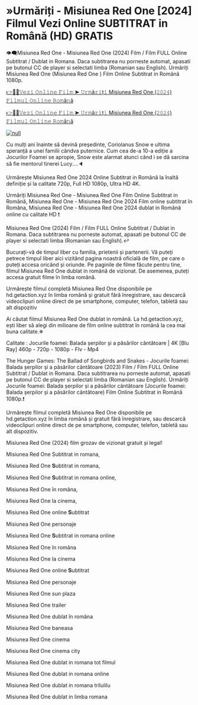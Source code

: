 # »Urmăriți - Misiunea Red One [2024] Filmul Vezi Online SUBTITRAT in Română (HD) GRATIS
👁‍🗨Misiunea Red One - Misiunea Red One (2024) Film / Film FULL Online Subtitrat / Dublat in Romana. Daca subtitrarea nu porneste automat, apasati pe butonul CC de player si selectati limba (Romanian sau English). Urmăriți Misiunea Red One (Misiunea Red One ) Film Online Subtitrat in Română 1080p.

[👉📌✅𝚅𝚎𝚣𝚒 𝙾𝚗𝚕𝚒𝚗𝚎 𝙵𝚒𝚕𝚖 ➤ 𝚄𝚛𝚖ă𝚛𝚒ț𝚒 Misiunea Red One (𝟸𝟶𝟸𝟺) 𝙵𝚒𝚕𝚖𝚞𝚕 𝙾𝚗𝚕𝚒𝚗𝚎 𝚁𝚘𝚖â𝚗ă](https://aaamiiin.com/ro/movie/845781/red-one-gitcodelr)

[👉📌✅𝚅𝚎𝚣𝚒 𝙾𝚗𝚕𝚒𝚗𝚎 𝙵𝚒𝚕𝚖 ➤ 𝚄𝚛𝚖ă𝚛𝚒ț𝚒 Misiunea Red One (𝟸𝟶𝟸𝟺) 𝙵𝚒𝚕𝚖𝚞𝚕 𝙾𝚗𝚕𝚒𝚗𝚎 𝚁𝚘𝚖â𝚗ă](https://aaamiiin.com/ro/movie/845781/red-one-gitcodelr)

[![null](https://static.wixstatic.com/media/855a25_043b5abeb4ae4d35ac003198e7fe56ed~mv2.gif)](https://aaamiiin.com/ro/movie/845781/red-one-gitcodelr)

Cu mulți ani înainte să devină președinte, Coriolanus Snow e ultima speranță a unei familii cândva puternice. Cum cea de-a 10-a ediție a Jocurilor Foamei se apropie, Snow este alarmat atunci când i se dă sarcina să fie mentorul tinerei Lucy....🔈

Urmărește Misiunea Red One 2024 Online Subtitrat in Română la înaltă definiție și la calitate 720p, Full HD 1080p, Ultra HD 4K.

Urmăriți Misiunea Red One - Misiunea Red One Film Online Subtitrat in Română, Misiunea Red One - Misiunea Red One 2024 Film online subtitrat în Româna, Misiunea Red One - Misiunea Red One 2024 dublat in Română online cu calitate HD️ ❗️

Misiunea Red One (2024) Film / Film FULL Online Subtitrat / Dublat in Romana. Daca subtitrarea nu porneste automat, apasati pe butonul CC de player si selectati limba (Romanian sau English).↩️

Bucurați-vă de timpul liber cu familia, prietenii și partenerii. Vă puteți petrece timpul liber aici vizitând pagina noastră oficială de film, pe care o puteți accesa oricând și oriunde. Pe paginile de filme făcute pentru tine, filmul Misiunea Red One dublat in română de vizionat. De asemenea, puteți accesa gratuit filme în limba română.

Urmărește filmul completă Misiunea Red One disponibile pe hd.getaction.xyz în limba română și gratuit fără înregistrare, sau descarcă videoclipuri online direct de pe smartphone, computer, telefon, tabletă sau alt dispozitiv 

Ai căutat filmul Misiunea Red One dublat in română. La hd.getaction.xyz, ești liber să alegi din milioane de film online subtitrat în română la cea mai buna calitate.✵

Calitate : Jocurile foamei: Balada șerpilor și a păsărilor cântătoare | 4K [Blu Ray] 460p - 720p - 1080p - Flv - Mp4

The Hunger Games: The Ballad of Songbirds and Snakes - Jocurile foamei: Balada șerpilor și a păsărilor cântătoare (2023) Film / Film FULL Online Subtitrat / Dublat in Romana. Daca subtitrarea nu porneste automat, apasati pe butonul CC de player si selectati limba (Romanian sau English). Urmăriți Jocurile foamei: Balada șerpilor și a păsărilor cântătoare (Jocurile foamei: Balada șerpilor și a păsărilor cântătoare) Film Online Subtitrat in Română 1080p.❗️

Urmărește filmul completă Misiunea Red One disponibile pe hd.getaction.xyz în limba română și gratuit fără înregistrare, sau descarcă videoclipuri online direct de pe smartphone, computer, telefon, tabletă sau alt dispozitiv.

Misiunea Red One (2024) film grozav de vizionat gratuit și legal!

Misiunea Red One Subtitrat in romana,

Misiunea Red One 𝐒ubtitrat in romana,

Misiunea Red One 𝐒ubtitrat in romana online,

Misiunea Red One în româna,

Misiunea Red One la cinema,

Misiunea Red One online 𝐒ubtitrat

Misiunea Red One personaje

Misiunea Red One 𝐒ubtitrat in romana online

Misiunea Red One în româna

Misiunea Red One la cinema

Misiunea Red One online 𝐒ubtitrat

Misiunea Red One personaje

Misiunea Red One sun plaza

Misiunea Red One trailer

Misiunea Red One dublat în româna

Misiunea Red One baneasa

Misiunea Red One cinema

Misiunea Red One cinema city

Misiunea Red One dublat in romana tot filmul

Misiunea Red One dublat in romana online

Misiunea Red One dublat in romana trilulilu

Misiunea Red One dublat in limba romana


